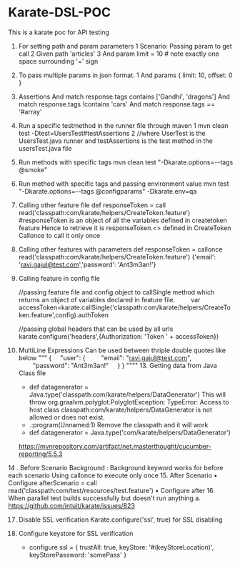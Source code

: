 # Karate-DSL-POC
This is a karate poc for API testing
1. For setting path and param parameters
    1 	Scenario: Passing param to get call
    2 	Given path 'articles'
    3 	And param limit = 10   # note exactly one space surrounding '=' sign
2. To pass multiple params in json format.
    1 	And params { limit: 10, offset: 0 }
3. Assertions
	And match response.tags contains ['Gandhi', 'dragons']
	And match response.tags !contains 'cars'
	And match response.tags == '#array'	
4. Run a specific testmethod in the runner file through maven
    1 	mvn clean test -Dtest=UsersTest#testAssertions
    2 	 //where  UserTest is the UsersTest.java runner and testAssertions is the test method in the usersTest.java file
	
5. Run methods with specific tags
	mvn clean test "-Dkarate.options=--tags @smoke"

6. Run method with specific tags and passing environment value
	mvn test "-Dkarate.options=--tags @configparams" -Dkarate.env=qa
	
7. Calling other feature file
	def responseToken = call read('classpath:com/karate/helpers/CreateToken.feature')
	#responseToken is an object of all the variables defined in createtoken feature
	Hence to retrieve it is responseToken.<<variablename>> defined in CreateToken
	Callonce to call it only once
	
8. Calling other features with parameters
	def responseToken = callonce read('classpath:com/karate/helpers/CreateToken.feature') {'email': 'ravi.gajul@test.com','password': 'Ant3m3an!'}
	
9. Calling feature in config file
	
	  //passing feature file and config object to callSingle method which returns an object of variables declared in feature file.        
	    var accessToken=karate.callSingle('classpath:com/karate/helpers/CreateToken.feature',config).authToken
	    
	  //passing global headers that can be used by all urls
	            karate.configure('headers',{Authorization: 'Token ' + accessToken})  
	
10. MultiLine Expressions 
	 Can be used between thriple double quotes like below 
	"""
	{
	    "user": {
	        "email": "ravi.gajul@test.com",
	        "password": "Ant3m3an!"
	    }
	}
	""""
	13. Getting data from Java Class file
	* def datagenerator = Java.type('classpath:com/karate/helpers/DataGenerator')
	This will throw 
	org.graalvm.polyglot.PolyglotException: TypeError: Access to host class classpath:com/karate/helpers/DataGenerator is not allowed or does not exist.
	- <js>.:program(Unnamed:1)
	Remove the classpath and it will work
	* def datagenerator = Java.type('com/karate/helpers/DataGenerator')
	
	
	https://mvnrepository.com/artifact/net.masterthought/cucumber-reporting/5.5.3
	
14 . Before Scenario
	Background : Background keyword works for before each scenario
	Using callonce to execute only once
15. After Scenario
	• Configure afterScenario = call read('classpath:com/test/resources/test.feature')
	• Configure after
16. When parallel test builds successfully but doesn't run anything
	a. https://github.com/intuit/karate/issues/823
	<!-- <configuration>
		<argLine>-Dfile.encoding=UTF-8</argLine>
		<includes>
			<include>com/karate/features/RunnerTest.java</include>
		</includes>
		<systemProperties>
			<karate.options>--tags ~@ignore</karate.options>
		</systemProperties>
	</configuration> -->
	
17. Disable SSL verification
	Karate.configure('ssl', true) for SSL disabling

18. Configure keystore for SSL verification	
	* configure ssl = { trustAll: true, keyStore: '#(keyStoreLocation)', keyStorePassword: 'somePass' }
